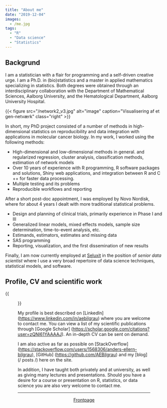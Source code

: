 ```yaml
---
title: "About me"
date: "2019-12-04"
images:
  - /me.jpg
tags:
  - "R"
  - "Data science"
  - "Statistics"
---
```



## Backgrund 

I am a statistician with a flair for programming and a self-driven creative urge. I am a Ph.D. in (bio)statistics and a master in applied mathematics specializing in statistics. Both degrees were obtained through an interdisciplinary collaboration with the Department of Mathematical Sciences, Aalborg University, and the Hematological Department, Aalborg University Hospital.

{{< figure src="/network2_v3.jpg" alt="image" caption="Visualisering af et gen-netværk" class="right" >}}

In short, my PhD project consisted of a number of methods in high-dimensional statistics on reproducibility and data integration with applications in molecular cancer biology. In my work, I worked using the following methods:

 * High-dimensional and low-dimensional methods in general. and regularized regression, cluster analysis, classification methods, estimation of network models
 * Over 10 years of experience with R programming, R software packages and solutions, Shiny web applications, and integration between R and C ++ for faster data processing.
 * Multiple testing and its problems
 * Reproducible workflows and reporting

After a short post-doc appointment, I was employed by Novo Nordisk, where for about 4 years I dealt with more traditional statistical problems.

 * Design and planning of clinical trials, primarily experience in Phase I and III
 * Generalized linear models, mixed effects models, sample size determination, time-to-event analysis, etc.
 * Estimands, estimators, estimates and missing data
 * SAS programming
 * Reporting, visualization, and the first dissemination of new results

Finally, I am now currently employed at [Seluxit](http://seluxit.com) in the position of *senior data scientist* where I use a very broad repertoire of data science techniques, statistical models, and software.



## Profile, CV and scientific work

{{<figure src = "/ me_v2.jpg" alt = "image" caption = "Me" class = "left">}}

My profile is best described on [LinkedIn] (https://www.linkedin.com/in/aebilgrau) where you are welcome to contact me. You can view a list of my scientific publications through [Google Scholar] (https://scholar.google.com/citations?user=zQNl61YAAAAJ). An in-depth CV can be sent on demand.

I am also active as far as possible on [StackOverflow] (https://stackoverflow.com/users/1568306/anders-ellern-bilgrau), [GitHub] (https://github.com/AEBilgrau) and my [blog] (/ posts /) here on the site.

In addition, I have taught both privately and at university, as well as giving many lectures and presentations. Should you have a desire for a course or presentation on R, statistics, or data science you are also very welcome to contact me.

---

<p align="center">
<a href="/">Frontpage</a>
</p>
